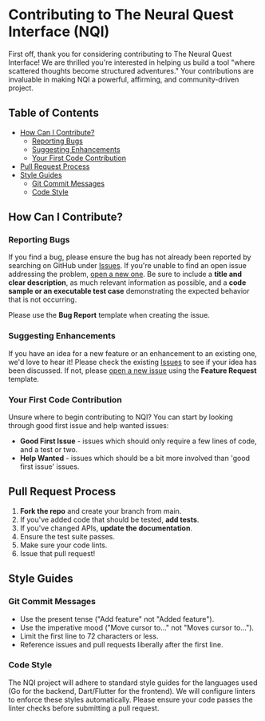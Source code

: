 # **Contributing to The Neural Quest Interface (NQI)**

First off, thank you for considering contributing to The Neural Quest
Interface\! We are thrilled you're interested in helping us build a tool "where
scattered thoughts become structured adventures." Your contributions are
invaluable in making NQI a powerful, affirming, and community-driven project.

## **Table of Contents**

- [How Can I Contribute?](https://www.google.com/search?q=%23how-can-i-contribute)
  - [Reporting Bugs](https://www.google.com/search?q=%23reporting-bugs)
  - [Suggesting Enhancements](https://www.google.com/search?q=%23suggesting-enhancements)
  - [Your First Code Contribution](https://www.google.com/search?q=%23your-first-code-contribution)
- [Pull Request Process](https://www.google.com/search?q=%23pull-request-process)
- [Style Guides](https://www.google.com/search?q=%23style-guides)
  - [Git Commit Messages](https://www.google.com/search?q=%23git-commit-messages)
  - [Code Style](https://www.google.com/search?q=%23code-style)

## **How Can I Contribute?**

### **Reporting Bugs**

If you find a bug, please ensure the bug has not already been reported by
searching on GitHub under [Issues](https://www.google.com/search?q=https://github.com/rghsoftware/nqi_frontend/issues).
If you're unable to find an open issue addressing the problem, [open a new one](https://www.google.com/search?q=https://github.com/rghsoftware/nqi_frontend/issues/new).
Be sure to include a **title and clear description**, as much relevant
information as possible, and a **code sample or an executable test case**
demonstrating the expected behavior that is not occurring.

Please use the **Bug Report** template when creating the issue.

### **Suggesting Enhancements**

If you have an idea for a new feature or an enhancement to an existing one,
we'd love to hear it\! Please check the existing [Issues](https://www.google.com/search?q=https://github.com/rghsoftware/nqi_frontend/issues)
to see if your idea has been discussed. If not, please [open a new issue](https://www.google.com/search?q=https://github.com/rghsoftware/nqi_frontend/issues/new)
using the **Feature Request** template.

### **Your First Code Contribution**

Unsure where to begin contributing to NQI? You can start by looking through good
first issue and help wanted issues:

- **Good First Issue** \- issues which should only require a few lines of code,
  and a test or two.
- **Help Wanted** \- issues which should be a bit more involved than 'good first
  issue' issues.

## **Pull Request Process**

1. **Fork the repo** and create your branch from main.
2. If you've added code that should be tested, **add tests**.
3. If you've changed APIs, **update the documentation**.
4. Ensure the test suite passes.
5. Make sure your code lints.
6. Issue that pull request\!

## **Style Guides**

### **Git Commit Messages**

- Use the present tense ("Add feature" not "Added feature").
- Use the imperative mood ("Move cursor to..." not "Moves cursor to...").
- Limit the first line to 72 characters or less.
- Reference issues and pull requests liberally after the first line.

### **Code Style**

The NQI project will adhere to standard style guides for the languages used (Go
for the backend, Dart/Flutter for the frontend). We will configure linters to
enforce these styles automatically. Please ensure your code passes the linter
checks before submitting a pull request.
